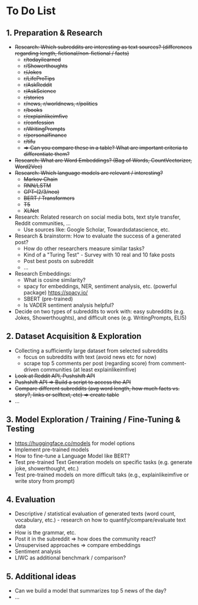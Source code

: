 # To Do List

## 1. Preparation & Research

- ~~Research: Which subreddits are interesting as text sources? (differences regarding length, fictional/non-fictional / facts)~~
  - ~~r/todayilearned~~
  - ~~r/Showerthoughts~~
  - ~~r/Jokes~~
  - ~~r/LifeProTips~~
  - ~~r/AskReddit~~
  - ~~r/AskScience~~
  - ~~r/stories~~
  - ~~r/news, r/worldnews, r/politics~~
  - ~~r/books~~
  - ~~r/explainlikeimfive~~
  - ~~r/confession~~
  - ~~r/WritingPrompts~~
  - ~~r/personalfinance~~
  - ~~r/tifu~~
  - ~~=> Can you compare these in a table? What are important criteria to differentiate them?~~
- ~~Research: What are Word Embeddings? (Bag of Words, CountVectorizer, Word2Vec)~~
- ~~Research: Which language models are relevant / interesting?~~
  - ~~Markov Chain~~
  - ~~RNN/LSTM~~
  - ~~GPT-(2/3/neo)~~
  - ~~BERT / Transformers~~
  - ~~T5~~
  - ~~XLNet~~
- Research: Related research on social media bots, text style transfer, Reddit communities, ...
  - Use sources like: Google Scholar, Towardsdatascience, etc.
- Research & brainstorm: How to evaluate the success of a generated post?
  - How do other researchers measure similar tasks?
  - Kind of a "Turing Test" - Survey with 10 real and 10 fake posts
  - Post best posts on subreddit
  - ...
- Research Embeddings:
  - What is cosine similarity?
  - spacy for embeddings, NER, sentiment analysis, etc. (powerful package) https://spacy.io/
  - SBERT (pre-trained)
  - Is VADER sentiment analysis helpful?
- Decide on two types of subreddits to work with: easy subreddits (e.g. Jokes, Showerthoughts), and difficult ones (e.g. WritingPrompts, ELI5)

## 2. Dataset Acquisition & Exploration

- Collecting a sufficiently large dataset from selected subreddits
  - focus on subreddits with text (avoid news etc for now)
  - scrape top 5 comments per post (regarding score) from comment-driven communities (at least explainlikeimfive)
- ~~Look at Reddit API, Pushshift API~~
- ~~Pushshift API => Build a script to access the API~~
- ~~Compare different subreddits (avg word length, how much facts vs. story?, links or selftext, etc) => create table~~
- ...

## 3. Model Exploration / Training / Fine-Tuning & Testing

- https://huggingface.co/models for model options
- Implement pre-trained models
- How to fine-tune a Language Model like BERT?
- Test pre-trained Text Generation models on specific tasks (e.g. generate joke, showerthought, etc.)
- Test pre-trained models on more difficult taks (e.g., explainlikeimfive or write story from prompt)

## 4. Evaluation

- Descriptive / statistical evaluation of generated texts (word count, vocabulary, etc.) - research on how to quantify/compare/evaluate text data
- How is the grammar, etc.
- Post it in the subreddit => how does the community react?
- Unsupervised approaches => compare embeddings
- Sentiment analysis
- LIWC as additional benchmark / comparison?

## 5. Additional ideas

- Can we build a model that summarizes top 5 news of the day?
- ...

